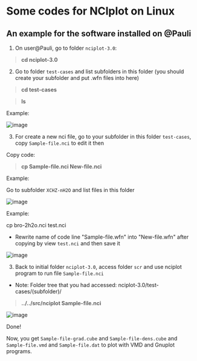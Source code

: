 # Some codes for NCIplot on Linux

## An example for the software installed on @Pauli

1. On user@Pauli, go to folder `nciplot-3.0`:

> **cd nciplot-3.0**

2. Go to folder `test-cases` and list subfolders in this folder (you should create your subfolder and put .wfn files into here)

> **cd test-cases**

> **ls**

Example:

![image](https://user-images.githubusercontent.com/69685019/165224134-04286a8b-e700-4491-ba7f-b90dd33ec6cc.png)

3. For create a new nci file, go to your subfolder in this folder `test-cases`, copy `Sample-file.nci` to edit it then

Copy code:

> **cp Sample-file.nci New-file.nci** 

 Example: 

Go to subfolder `XCHZ-nH2O` and list files in this folder

![image](https://user-images.githubusercontent.com/69685019/165229835-deac90a0-5eac-4529-b5f6-9382f98286a3.png)

Example: 

cp bro-2h2o.nci test.nci

* Rewrite name of code line "Sample-file.wfn" into "New-file.wfn" after copying by view `test.nci` and then save it

![image](https://user-images.githubusercontent.com/69685019/165256043-2d159ab1-b8c2-47df-b13d-26aa38033a4e.png)

3. Back to initial folder `nciplot-3.0`, access folder `scr` and use nciplot program to run file `Sample-file.nci`

* Note: Folder tree that you had accessed: nciplot-3.0/test-cases/(subfolder)/

> **../../src/nciplot Sample-file.nci**

![image](https://user-images.githubusercontent.com/69685019/165256748-48336d6c-8eef-4514-87bc-7b79ef57b62a.png)

Done!

Now, you get `Sample-file-grad.cube` and `Sample-file-dens.cube` and `Sample-file.vmd` and `Sample-file.dat` to plot with VMD and Gnuplot programs. 

